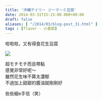 ```yaml
---
title: '沖縄デイリー ジーマーミ豆腐'
date: 2014-03-31T15:15:00.000+08:00
draft: false
aliases: [ "/2014/03/blog-post_31.html" ]
tags : [flavor - 小食部]
---
```


啦啦啦，又有得食花生豆腐  

![](/images/okinawaptofu2.jpg)

超モチモチ而且帶黏  
感覺非常好呢～  
雖然花生味不算太濃郁  
不過加上甜甜的醬油就剛剛好  
  
些些細e手信（笑）
